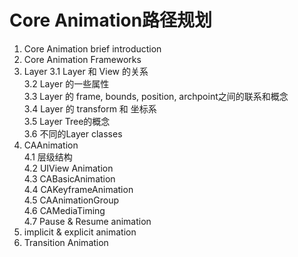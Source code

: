 # Core Animation路径规划

1. Core Animation  brief introduction
2. Core Animation Frameworks
3. Layer
3.1 Layer 和 View 的关系  
3.2 Layer 的一些属性  
3.3 Layer 的 frame, bounds, position, archpoint之间的联系和概念  
3.4 Layer 的 transform 和 坐标系  
3.5 Layer Tree的概念  
3.6 不同的Layer classes  
4. CAAnimation  
4.1 层级结构  
4.2 UIView Animation  
4.3 CABasicAnimation  
4.4 CAKeyframeAnimation  
4.5 CAAnimationGroup  
4.6 CAMediaTiming  
4.7 Pause & Resume animation  
5. implicit & explicit animation  
6. Transition Animation 

